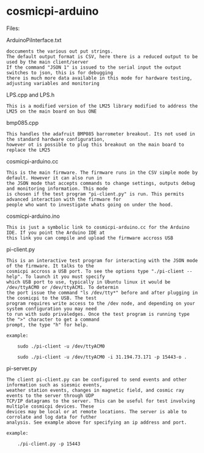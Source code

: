 # cosmicpi-arduino

Files:

ArduinoPiInterface.txt 

	doccuments the various out put strings. 
	The default output format is CSV, here there is a reduced output to be used by the main client/server
	If the command "JSON 1" is issued to the serial input the output switches to json, this is for debugging
	there is much more data available in this mode for hardware testing, adjusting variables and monitoring

LPS.cpp and LPS.h

	This is a modified version of the LM25 library modified to address the LM25 on the main board on bus ONE

bmp085.cpp

	This handles the adafruit BMP085 barrometer breakout. Its not used in the standard hardware configuration,
	however ot is possible to plug this breakout on the main board to replace the LM25

cosmicpi-arduino.cc

	This is the main firmware. The firmware runs in the CSV simple mode by default. However it can also run in
	the JSON mode that accepts commands to change settings, outputs debug and monitoring information. This mode
	is chosen if the test program "pi-client.py" is run. This permits advanced interaction with the firmware for
	people who want to investigate whats going on under the hood.

cosmicpi-arduino.ino

	This is just a symbolic link to cosmicpi-arduino.cc for the Arduino IDE. If you point the Arduino IDE at
	this link you can compile and upload the firmware accross USB

pi-client.py

	This is an interactive test program for interacting with the JSON mode of the firmware. It talks to the 
	cosmicpi accross a USB port. To see the options type "./pi-client --help". To launch it you must specify
	which USB port to use, typically in Ubuntu linux it would be /dev/ttyACM0 or /dev/ttyACM1. To determin
	the port issue the command "ls /dev/tty*" before and after plugging in the cosmicpi to the USB. The test
	program requires write access to the /dev node, and depending on your system configuration you may need 
	to run with sudo privaledges. Once the test program is running type the ">" character to get a command
	prompt, the type "h" for help. 

	example:

		sudo ./pi-client -u /dev/ttyACM0 

		sudo ./pi-client -u /dev/ttyACM0 -i 31.194.73.171 -p 15443-o .

pi-server.py

	The client pi-client.py can be configured to send events and other information such as siesmic events, 
	weather station events, changes in magnetic field, and cosmic ray events to the server through UDP
	TCP/IP datagrams to the server. This can be useful for test involving multiple cosmicpi devices. These
	devices may be local or at remote locations. The server is able to corrolate and log data for futher
	analysis. See example above for specifying an ip address and port.

	example:

		./pi-client.py -p 15443


